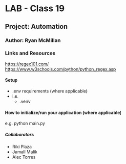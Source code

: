 # LAB - Class 19
## Project: Automation
### Author: Ryan McMillan
### Links and Resources
https://regex101.com/
https://www.w3schools.com/python/python_regex.asp

#### Setup
- .env requirements (where applicable)
- i.e.
  - .venv

#### How to initialize/run your application (where applicable)
e.g. python main.py


##### Collaborators
- Riki Plaza
- Jamall Malik
- Alec Torres